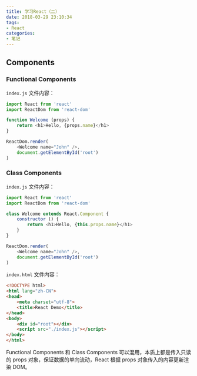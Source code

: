 ```yaml
---
title: 学习React（二）
date: 2018-03-29 23:10:34
tags:
- React
categories:
- 笔记
---
```


## Components

### Functional Components

`index.js` 文件内容：

```javascript
import React from 'react'
import ReactDom from 'react-dom'

function Welcome (props) {
    return <h1>Hello, {props.name}</h1>
}

ReactDom.render(
    <Welcome name="John" />,
    document.getElementById('root')
)
```

### Class Components

`index.js` 文件内容：

```javascript
import React from 'react'
import ReactDom from 'react-dom'

class Welcome extends React.Component {
    constructor () {
        return <h1>Hello, {this.props.name}</h1>
    }
}

ReactDom.render(
    <Welcome name="John" />,
    document.getElementById('root')
)
```

`index.html` 文件内容：

```html
<!DOCTYPE html>
<html lang="zh-CN">
<head>
    <meta charset="utf-8">
    <title>React Demo</title>
</head>
<body>
    <div id="root"></div>
    <script src="./index.js"></script>
</body>
</html>
```

Functional Components 和 Class Components 可以混用，本质上都是传入只读的 props 对象，保证数据的单向流动，React 根据 props 对象传入的内容更新渲染 DOM。
